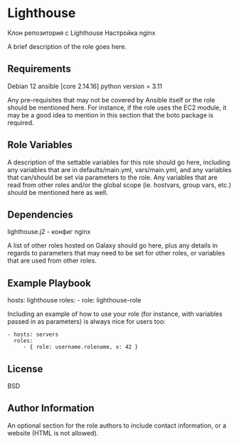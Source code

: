 Lighthouse
=========

Клон репозитория с Lighthouse
Настройка nginx

A brief description of the role goes here.

Requirements
------------
Debian 12
ansible [core 2.14.16]
python version = 3.11

Any pre-requisites that may not be covered by Ansible itself or the role should be mentioned here. For instance, if the role uses the EC2 module, it may be a good idea to mention in this section that the boto package is required.

Role Variables
--------------

A description of the settable variables for this role should go here, including any variables that are in defaults/main.yml, vars/main.yml, and any variables that can/should be set via parameters to the role. Any variables that are read from other roles and/or the global scope (ie. hostvars, group vars, etc.) should be mentioned here as well.

Dependencies
------------
lighthouse.j2 - конфиг nginx

A list of other roles hosted on Galaxy should go here, plus any details in regards to parameters that may need to be set for other roles, or variables that are used from other roles.

Example Playbook
----------------

  hosts: lighthouse
  roles:
    - role: lighthouse-role

Including an example of how to use your role (for instance, with variables passed in as parameters) is always nice for users too:

    - hosts: servers
      roles:
         - { role: username.rolename, x: 42 }

License
-------

BSD

Author Information
------------------

An optional section for the role authors to include contact information, or a website (HTML is not allowed).
